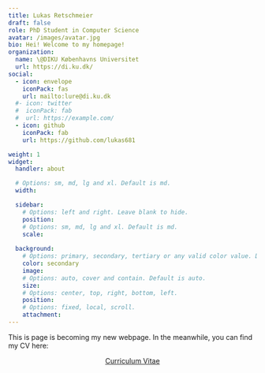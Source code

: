 ```yaml
---
title: Lukas Retschmeier
draft: false
role: PhD Student in Computer Science
avatar: /images/avatar.jpg
bio: Hei! Welcome to my homepage!
organization:
  name: \@DIKU Københavns Universitet
  url: https://di.ku.dk/
social:
  - icon: envelope
    iconPack: fas
    url: mailto:lure@di.ku.dk
  #- icon: twitter
  #  iconPack: fab
  #  url: https://example.com/
  - icon: github
    iconPack: fab
    url: https://github.com/lukas681

weight: 1
widget:
  handler: about

  # Options: sm, md, lg and xl. Default is md.
  width:

  sidebar:
    # Options: left and right. Leave blank to hide.
    position:
    # Options: sm, md, lg and xl. Default is md.
    scale:
  
  background:
    # Options: primary, secondary, tertiary or any valid color value. Default is primary.
    color: secondary
    image:
    # Options: auto, cover and contain. Default is auto.
    size:
    # Options: center, top, right, bottom, left.
    position:
    # Options: fixed, local, scroll.
    attachment: 
---
```


This is page is becoming my new webpage. In the meanwhile, you can find my CV here:

<div style="text-align:center">
  <a href="/docs/main.pdf">Curriculum Vitae</p>
</div>